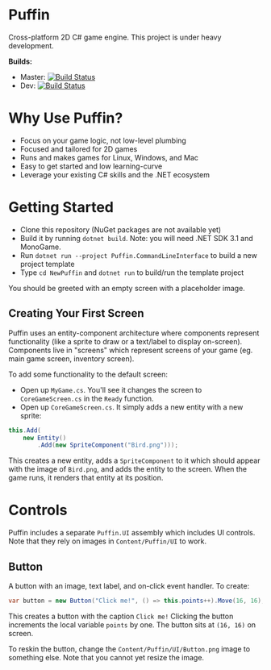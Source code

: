 # Puffin

Cross-platform 2D C# game engine. This project is under heavy development.

**Builds:**
- Master: [![Build Status](https://travis-ci.org/nightblade9/puffin.svg?branch=master)](https://travis-ci.org/nightblade9/puffin-engine)
- Dev: [![Build Status](https://travis-ci.org/nightblade9/puffin.svg?branch=dev)](https://travis-ci.org/nightblade9/puffin-engine)

# Why Use Puffin?

- Focus on your game logic, not low-level plumbing
- Focused and tailored for 2D games
- Runs and makes games for Linux, Windows, and Mac
- Easy to get started and low learning-curve
- Leverage your existing C# skills and the .NET ecosystem

# Getting Started

- Clone this repository (NuGet packages are not available yet)
- Build it by running `dotnet build`. Note: you will need .NET SDK 3.1 and MonoGame.
- Run `dotnet run --project Puffin.CommandLineInterface` to build a new project template
- Type `cd NewPuffin` and `dotnet run` to build/run the template project

You should be greeted with an empty screen with a placeholder image.

## Creating Your First Screen

Puffin uses an entity-component architecture where components represent functionality (like a sprite to draw or a text/label to display on-screen). Components live in "screens" which represent screens of your game (eg. main game screen, inventory screen).

To add some functionality to the default screen:

- Open up `MyGame.cs`. You'll see it changes the screen to `CoreGameScreen.cs` in the `Ready` function.
- Open up `CoreGameScreen.cs`. It simply adds a new entity with a new sprite:

```csharp
this.Add(
    new Entity()
        .Add(new SpriteComponent("Bird.png")));
```

This creates a new entity, adds a `SpriteComponent` to it which should appear with the image of `Bird.png`, and adds the entity to the screen. When the game runs, it renders that entity at its position.

# Controls

Puffin includes a separate `Puffin.UI` assembly which includes UI controls. Note that they rely on images in `Content/Puffin/UI` to work.

## Button

A button with an image, text label, and on-click event handler. To create:

```csharp
var button = new Button("Click me!", () => this.points++).Move(16, 16);
```

This creates a button with the caption `Click me!` Clicking the button increments the local variable `points` by one. The button sits at `(16, 16)` on screen.

To reskin the button, change the `Content/Puffin/UI/Button.png` image to something else. Note that you cannot yet resize the image.
